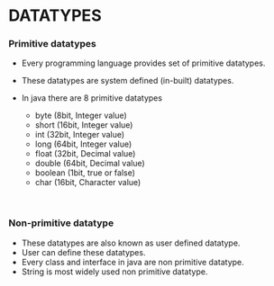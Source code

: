 # DATATYPES

### Primitive datatypes
+ Every programming language provides set of primitive datatypes.
+ These datatypes are system defined (in-built) datatypes.

+ In java there are 8 primitive datatypes
  + byte	   (8bit, Integer value)
  + short    (16bit, Integer value)
  + int	   (32bit, Integer value)
  + long	   (64bit, Integer value)
  + float	   (32bit, Decimal value)
  + double   (64bit, Decimal value)
  + boolean  (1bit, true or false)
  + char     (16bit, Character value)

<br>

### Non-primitive datatype

+ These datatypes are also known as user defined datatype.
+ User can define these datatypes.
+ Every class and interface in java are non primitive datatype.
+ String is most widely used non primitive datatype.
